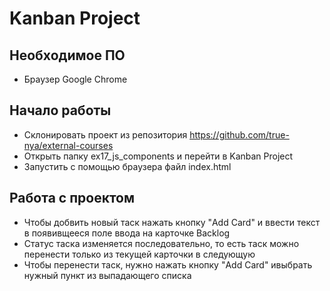 # Kanban Project

## Необходимое ПО

- Браузер Google Chrome

## Начало работы

- Склонировать проект из репозитория https://github.com/true-nya/external-courses
- Открыть папку ex17_js_components и перейти в Kanban Project
- Запустить c помощью браузера файл index.html

## Работа с проектом 

- Чтобы добвить новый таск нажать кнопку "Add Card" и ввести текст в появивщееся поле ввода на карточке Backlog
- Статус таска изменяется последовательно, то есть таск можно перенести только из текущей карточки в следующую
- Чтобы перенести таск, нужно нажать кнопку "Add Card"  ивыбрать нужный пункт из выпадающего списка
